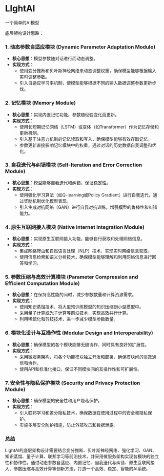 # LIghtAI
一个简单的AI模型

底层架构设计思路：

### 1. **动态参数自适应模块 (Dynamic Parameter Adaptation Module)**
   - **核心思想**：模型参数随对话进行而动态调整。
   - **实现方式**：
     - 使用变分推断和贝叶斯神经网络来动态调整权重，确保模型能够根据输入实时调整参数。
     - 引入自适应学习率机制，使模型能够根据不同的输入数据调整参数更新步伐。

### 2. **记忆模块 (Memory Module)**
   - **核心思想**：实现内置记忆功能，参数随经验变化而更新。
   - **实现方式**：
     - 使用长短期记忆网络（LSTM）或变体（如Transformer）作为记忆存储和更新机制。
     - 引入基于注意力机制的记忆读取和写入，确保模型能够有效存取记忆。
     - 参数更新直接影响记忆模块中的权重，通过对话的历史数据自我调整和优化。

### 3. **自我迭代与纠错模块 (Self-Iteration and Error Correction Module)**
   - **核心思想**：模型能够自我迭代和纠错，保证稳定性。
   - **实现方式**：
     - 使用强化学习算法（如Q-learning或Policy Gradient）进行自我迭代，通过奖励机制优化模型表现。
     - 引入生成对抗网络（GAN）进行自我对抗训练，增强模型的鲁棒性和纠错能力。

### 4. **原生互联网接入模块 (Native Internet Integration Module)**
   - **核心思想**：实现原生互联网接入功能，能够自行获取和处理网络信息。
   - **实现方式**：
     - 集成网络爬虫和自然语言处理（NLP）技术，实现实时网络信息获取。
     - 使用信息检索和语义分析技术，确保模型能够理解和利用网络信息进行回答和学习。

### 5. **参数压缩与高效计算模块 (Parameter Compression and Efficient Computation Module)**
   - **核心思想**：在保持高性能的同时，减少参数数量和计算资源需求。
   - **实现方式**：
     - 使用知识蒸馏技术，将大型预训练模型的知识压缩到小型模型中。
     - 采用量子计算或光子计算等前沿技术，实现高效并行计算。
     - 利用稀疏化和剪枝技术，进一步减少模型参数数量。

### 6. **模块化设计与互操作性 (Modular Design and Interoperability)**
   - **核心思想**：确保模型的各个模块能够无缝协作，同时具有良好的扩展性。
   - **实现方式**：
     - 采用微服务架构，将各个功能模块独立开发和部署，确保模块间的高效通信和协作。
     - 使用API和标准化接口，保证不同模块间的互操作性和可扩展性。

### 7. **安全性与隐私保护模块 (Security and Privacy Protection Module)**
   - **核心思想**：确保模型的安全性和用户隐私保护。
   - **实现方式**：
     - 引入联邦学习和差分隐私技术，确保数据在使用过程中的安全和隐私保护。
     - 实施多层安全防护措施，防止外部攻击和数据泄露。

### 总结
LightAI的底层架构设计需要结合变分推断、贝叶斯神经网络、强化学习、GAN、知识蒸馏、量子计算、联邦学习等前沿技术，并采用微服务架构实现各模块的独立性和协作性。通过动态参数自适应、内置记忆、自我迭代与纠错、原生互联网接入、参数压缩与高效计算等创新方法，打造一个高效、稳定、智能的AI系统。